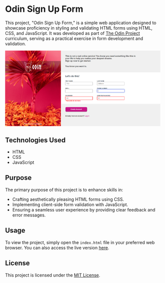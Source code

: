 # Odin Sign Up Form

This project, "Odin Sign Up Form," is a simple web application designed to showcase proficiency in styling and validating HTML forms using HTML, CSS, and JavaScript. It was developed as part of [The Odin Project](https://www.theodinproject.com/) curriculum, serving as a practical exercise in form development and validation.

![Odin Sign Up Form Screenshot](Images/sign-in-form-screenshot.png)

## Technologies Used

- HTML
- CSS
- JavaScript

## Purpose

The primary purpose of this project is to enhance skills in:
- Crafting aesthetically pleasing HTML forms using CSS.
- Implementing client-side form validation with JavaScript.
- Ensuring a seamless user experience by providing clear feedback and error messages.

## Usage

To view the project, simply open the `index.html` file in your preferred web browser. You can also access the live version [here](https://liamjpos.github.io/odin-sign-up-form/).

## License

This project is licensed under the [MIT License](LICENSE).

